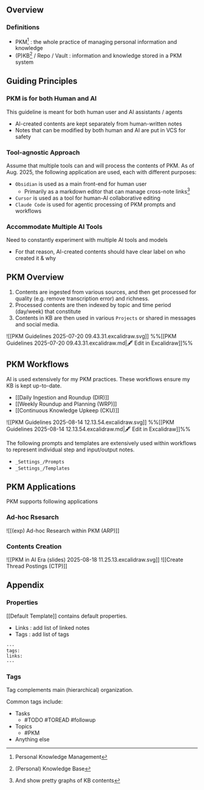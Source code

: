 ## Overview
### Definitions
- PKM[^1] : the whole practice of managing personal information and knowledge
- (P)KB[^2] / Repo / Vault : information and knowledge stored in a PKM system
## Guiding Principles
### PKM is for both Human and AI
This guideline is meant for both human user and AI assistants / agents
- AI-created contents are kept separately from human-written notes
- Notes that can be modified by both human and AI are put in VCS for safety
### Tool-agnostic Approach
Assume that multiple tools can and will process the contents of PKM. As of Aug. 2025, the following application are used, each with different purposes:
- `Obsidian` is used as a main front-end for human user 
	- Primarily as a markdown editor that can manage cross-note links[^3]
- `Cursor` is used as a tool for human-AI collaborative editing
- `Claude Code` is used for agentic processing of PKM prompts and workflows
### Accommodate Multiple AI Tools
Need to constantly experiment with multiple AI tools and models
- For that reason, AI-created contents should have clear label on who created it & why

## PKM Overview
1. Contents are ingested from various sources, and then get processed for quality (e.g. remove transcription error) and richness. 
2. Processed contents are then indexed by topic and time period (day/week) that constitute 
3. Contents in KB are then used in various `Projects` or shared in messages and social media. 

![[PKM Guidelines 2025-07-20 09.43.31.excalidraw.svg]]
%%[[PKM Guidelines 2025-07-20 09.43.31.excalidraw.md|🖋 Edit in Excalidraw]]%%

## PKM Workflows
AI is used extensively for my PKM practices. These workflows ensure my KB is kept up-to-date.
- [[Daily Ingestion and Roundup (DIR)]]
- [[Weekly Roundup and Planning (WRP)]]
- [[Continuous Knowledge Upkeep (CKU)]]

![[PKM Guidelines 2025-08-14 12.13.54.excalidraw.svg]]
%%[[PKM Guidelines 2025-08-14 12.13.54.excalidraw.md|🖋 Edit in Excalidraw]]%%

The following prompts and templates are extensively used within workflows to represent individual step and input/output notes.
- `_Settings_/Prompts`
- `_Settings_/Templates`

## PKM Applications
PKM supports following applications
### Ad-hoc Rsesarch
![[(exp) Ad-hoc Research within PKM (ARP)]]

### Contents Creation
![[PKM in AI Era (slides) 2025-08-18 11.25.13.excalidraw.svg]]
![[Create Thread Postings (CTP)]]
## Appendix
### Properties
[[Default Template]] contains default properties.
 - Links : add list of linked notes
 - Tags : add list of tags

```
---
tags: 
links: 
---
```

### Tags
Tag complements main (hierarchical) organization.

Common tags include:
- Tasks
	- #TODO #TOREAD #followup 
- Topics
	- #PKM
- Anything else

[^1]: Personal Knowledge Management
[^2]: (Personal) Knowledge Base
[^3]: And show pretty graphs of KB contents
